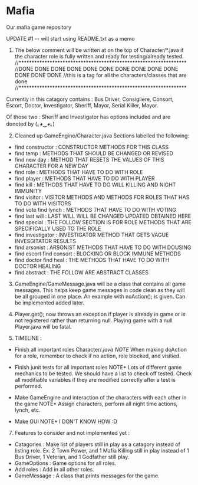 # Mafia
Our mafia game repository

UPDATE #1 -- will start using README.txt as a memo

1) The below comment will be written at on the top of Character/*.java if the character role
is fully written and ready for testing/already tested.
//*****************************************************************
//DONE DONE DONE DONE DONE DONE DONE DONE DONE DONE DONE DONE DONE
//this is a tag for all the characters/classes that are done
//*****************************************************************

Currently in this catagory contains : Bus Driver, Consigliere, Consort, Escort, Doctor, 
Investigator, Sheriff, Mayor, Serial Killer, Mayor.

Of those two : Sheriff and Investigator has options included and are donoted by (｡◕‿◕｡)

2) Cleaned up GameEngine/Character.java
Sections labelled the following:
- find constructor : CONSTRUCTOR METHODS FOR THIS CLASS
- find temp : METHODS THAT SHOULD BE CHANGED OR REVISED
- find new day : METHOD THAT RESETS THE VALUES OF THIS CHARACTER FOR A NEW DAY
- find role : METHODS THAT HAVE TO DO WITH ROLE
- find player : METHODS THAT HAVE TO DO WITH PLAYER
- find kill : METHODS THAT HAVE TO DO WILL KILLING AND NIGHT IMMUNITY
- find visitor : VISITOR METHODS AND METHODS FOR ROLES THAT HAS TO DO WITH VISITORS
- find vote find lynch : METHODS THAT HAVE TO DO WITH VOTING
- find last will : LAST WILL WILL BE CHANGED UPDATED OBTAINED HERE
- find special : THE FOLLOW SECTION IS FOR ROLE METHODS THAT ARE SPECIFICALLY USED TO THE ROLE
- find investigator : INVESTIGATOR METHOD THAT GETS VAGUE INVESGITATOR RESULTS
- find arsonist : ARSONIST METHODS THAT HAVE TO DO WITH DOUSING
- find escort find consort : BLOCKING OR BLOCK IMMUNE METHODS
- find doctor find heal : THE METHODS THAT HAVE TO DO WITH DOCTOR HEALING
- find abstract : THE FOLLOW ARE ABSTRACT CLASSES

3) GameEngine/GameMessage.java will be a class that contains all game messages. This helps keep
game messages in code clean as they will be all grouped in one place. An example with noAction();
is given. Can be implemented added later.

4) Player.get(); now throws an exception if player is already in game or is not registered rather
than returning null. Playing game with a null Player.java will be fatal.

5) TIMELINE :
- Finish all important roles Character/*.java
NOTE* When making doAction for a role, remember to check if no action, role blocked, and visitied.

- Finish junit tests for all important roles
NOTE* Lots of different game mechanics to be tested. We should have a list to check off tested.
Check all modifiable variables if they are modified correctly after a test is performed.

- Make GameEngine and interaction of the characters with each other in the game
NOTE* Assign characters, perform all night time actions, lynch, etc.

- Make GUI
NOTE* I DON'T KNOW HOW :D

7) Features to consider and not implemented yet :
- Catagories : Make list of players still in play as a catagory instead of listing role.
Ex. 2 Town Power, and 1 Mafia Killing still in play instead of 1 Bus Driver, 1 Veteran, and 
1 Godfather still play.
- GameOptions : Game options for all roles.
- Add roles : Add in all other roles.
- GameMessage : A class that prints messages for the game.
